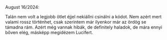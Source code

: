 August 16/2024:

Talán nem volt a legjobb ötlet éjjel nekiállni csinálni a kódot. Nem azért mert valami rossz történhet, csak szerintem már ilyenkor már az ördög se támadna rám. Azért még vannak hibák, de definitely haladok, de mára ennyi bőven elég, másképp megidézem Lucifert.